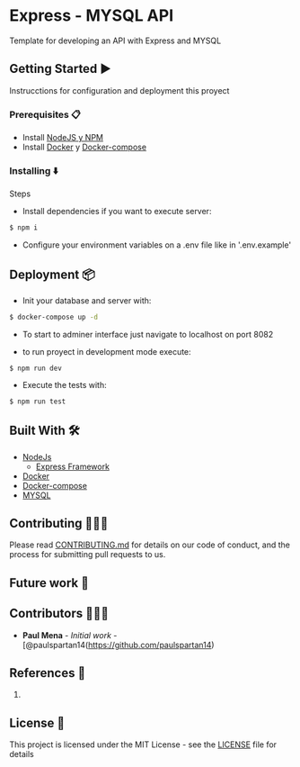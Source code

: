 # Express - MYSQL API

Template for developing an API with Express and MYSQL

## Getting Started :arrow_forward:

Instrucctions for configuration and deployment this proyect

### Prerequisites :clipboard:

- Install [NodeJS y NPM](https://nodejs.org/es/download/)
- Install [Docker](https://docs.docker.com/engine/install/) y [Docker-compose](https://docs.docker.com/compose/install/)

### Installing :arrow_down:

Steps

- Install dependencies if you want to execute server:
```sh
$ npm i
```
- Configure your environment variables on a .env file like in '.env.example'

## Deployment :package:

- Init your database and server with:
```sh
$ docker-compose up -d
```

- To start to adminer interface just navigate to localhost on port 8082


- to run proyect in development mode execute:
```
$ npm run dev
```

- Execute the tests with:
```sh
$ npm run test
```

## Built With :hammer_and_wrench:

- [NodeJs](https://nodejs.org/es/)
  - [Express Framework](https://expressjs.com/es/)
- [Docker](https://docs.docker.com/)
- [Docker-compose](https://docs.docker.com/compose/)
- [MYSQL](https://www.mysql.com/)

## Contributing :family_man_man_boy:

Please read [CONTRIBUTING.md](https://www.aaaimx.org/cod) for details on our code of conduct, and the process for submitting pull requests to us.

## Future work :rocket:

## Contributors :family_man_man_boy:

- **Paul Mena** - _Initial work_ - [@paulspartan14(https://github.com/paulspartan14)

## References :link:

1. 

## License :page_facing_up:

This project is licensed under the MIT License - see the [LICENSE](LICENSE) file for details
